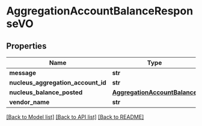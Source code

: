 # AggregationAccountBalanceResponseVO

## Properties
Name | Type | Description | Notes
------------ | ------------- | ------------- | -------------
**message** | **str** |  | [optional] 
**nucleus_aggregation_account_id** | **str** |  | [optional] 
**nucleus_balance_posted** | [**AggregationAccountBalance**](AggregationAccountBalance.md) |  | [optional] 
**vendor_name** | **str** |  | [optional] 

[[Back to Model list]](../README.md#documentation-for-models) [[Back to API list]](../README.md#documentation-for-api-endpoints) [[Back to README]](../README.md)


